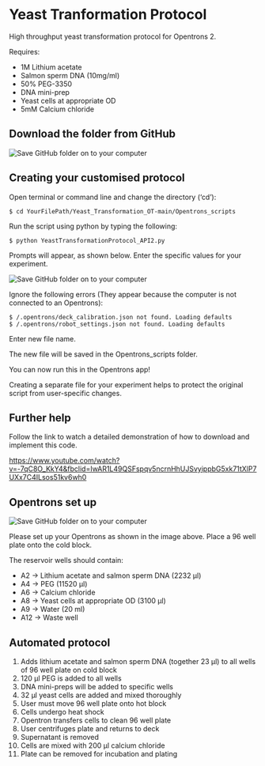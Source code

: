 # Yeast Tranformation Protocol
High throughput yeast transformation protocol for Opentrons 2.

Requires:
- 1M Lithium acetate
- Salmon sperm DNA (10mg/ml)
- 50% PEG-3350
- DNA mini-prep
- Yeast cells at appropriate OD
- 5mM Calcium chloride 

Download the folder from GitHub
-------------------

![Save GitHub folder on to your computer](https://i.postimg.cc/1t8HdhjY/Screenshot-2020-12-14-at-15-56-09.png)



Creating your customised protocol
-------------------

Open terminal or command line and change the directory (‘cd’):

	$ cd YourFilePath/Yeast_Transformation_OT-main/Opentrons_scripts 
 
Run the script using python by typing the following:

	$ python YeastTransformationProtocol_API2.py
	

Prompts will appear, as shown below. Enter the specific values for your experiment.

![Save GitHub folder on to your computer](https://i.postimg.cc/cLFZ72tb/Screenshot-2020-12-14-at-16-23-20.png)

Ignore the following errors (They appear because the computer is not connected to an Opentrons):
  
	$ /.opentrons/deck_calibration.json not found. Loading defaults
	$ /.opentrons/robot_settings.json not found. Loading defaults


Enter new file name. 

The new file will be saved in the Opentrons_scripts folder.

You can now run this in the Opentrons app!

Creating a separate file for your experiment helps to protect the original script from user-specific changes. 

Further help
-------------------

Follow the link to watch a detailed demonstration of how to download and implement this code.

https://www.youtube.com/watch?v=-7qC8O_KkY4&fbclid=IwAR1L49QSFspqv5ncrnHhUJSvyippbG5xk71tXlP7UXx7C4ILsos51kv6wh0

Opentrons set up
-------------------

![Save GitHub folder on to your computer](https://i.postimg.cc/pdj3q73J/pasted-image-0.png)

Please set up your Opentrons as shown in the image above. Place a 96 well plate onto the cold block.

The reservoir wells should contain:
- A2 &#8594; Lithium acetate and salmon sperm DNA (2232 µl)
- A4 &#8594; PEG (11520 µl)
- A6 &#8594; Calcium chloride
- A8 &#8594; Yeast cells at appropriate OD (3100 µl)
- A9 &#8594; Water (20 ml)
- A12 &#8594; Waste well

Automated protocol
-------------------

1) Adds lithium acetate and salmon sperm DNA (together 23 µl) to all wells of 96 well plate on cold block
2) 120 µl PEG is added to all wells 
3) DNA mini-preps will be added to specific wells
4) 32 µl yeast cells are added and mixed thoroughly
5) User must move 96 well plate onto hot block 
6) Cells undergo heat shock
7) Opentron transfers cells to clean 96 well plate 
8) User centrifuges plate and returns to deck
9) Supernatant is removed
10) Cells are mixed with 200 µl calcium chloride
11) Plate can be removed for incubation and plating


